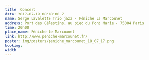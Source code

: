 ```yaml
---
title: Concert
date: 2017-07-18 00:00:00 Z
name: Serge Lavalette Trio jazz - Péniche Le Marcounet
address: Port des Célestins, au pied du Pont Marie - 75004 Paris
time: 20h00
place_name: Péniche Le Marcounet
link: http://www.peniche-marcounet.fr/
poster: img/posters/peniche_marcounet_18_07_17.png
booking: 
width: 
---
```


